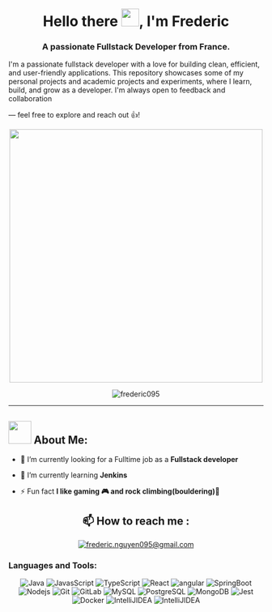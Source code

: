 <h1 align="center">Hello there <img src="https://github.com/TheDudeThatCode/TheDudeThatCode/blob/master/Assets/Hi.gif" width="35" />, I'm Frederic</h1>
<h3 align="center">A passionate Fullstack Developer from France.</h3>


<p>I'm a passionate fullstack developer with a love for building clean, efficient, and user-friendly applications. This repository showcases some of my personal projects and academic projects and experiments, where I learn, build, and grow as a developer. I'm always open to feedback and collaboration </p>
  <p> — feel free to explore and reach out 👍​!</p>
<p align="center"><img src="https://user-images.githubusercontent.com/74038190/225813708-98b745f2-7d22-48cf-9150-083f1b00d6c9.gif" width="500"></p>
  
<p align="center"> <img src="https://komarev.com/ghpvc/?username=frederic095&label=Profile%20views&color=0e75b6&style=flat" alt="frederic095" /> </p>

---
### <h2 align="left"><img src="https://github.com/TheDudeThatCode/TheDudeThatCode/blob/master/Assets/Developer.gif" width="45" /> About Me: </h2>
- 💼​ I’m currently looking for a Fulltime job as a  **Fullstack developer**

- 🌱 I’m currently learning **Jenkins**
 

- ⚡ Fun fact **I like gaming 🎮 and rock climbing​ (bouldering)🧗**

<h2 align="center"> 📫 How to reach me : </h2>
<p align="center">
<!-- <a href="https://linkedin.com/in/www.linkedin.com/in/frederic-nguyen05" target="blank"><img align="center" src="https://custom-icon-badges.demolab.com/badge/LinkedIn-0A66C2?logo=linkedin-white&logoColor=fff" alt="www.linkedin.com/in/frederic-nguyen05"  /></a> -->
<a href="frederic.nguyen095@gmail.com" target="blank"><img align="center" src="https://img.shields.io/badge/Gmail-D14836?logo=gmail&logoColor=white" alt="frederic.nguyen095@gmail.com"  /></a>
</p>

<h3 align="left">Languages and Tools:</h3>
<p align="center">
  <img alt="Java" src="https://img.shields.io/badge/Java-%23ED8B00.svg?logo=openjdk&logoColor=white" />
  <img alt="JavasScript" src="https://img.shields.io/badge/JavaScript-F7DF1E?logo=javascript&logoColor=000" />
  <img alt="TypeScript" src="https://img.shields.io/badge/-TypeScript-007ACC?style=flat-square&logo=typescript&logoColor=white" />
  <img alt="React" src="https://img.shields.io/badge/-React-45b8d8?style=flat-square&logo=react&logoColor=white" />
  <img alt="angular" src="https://img.shields.io/badge/-Angular-DD0031?style=flat-square&logo=angular&logoColor=white" />
  <img alt="SpringBoot" src="https://img.shields.io/badge/SpringBoot-6DB33F?style=flat-square&logo=Spring&logoColor=white" />
  <img alt="Nodejs" src="https://img.shields.io/badge/-Nodejs-43853d?style=flat-square&logo=Node.js&logoColor=white" />
  <img alt="Git" src="https://img.shields.io/badge/-Git-F05032?style=flat-square&logo=git&logoColor=white" />
  <img alt="GitLab" src="https://img.shields.io/badge/-GitLab-FCA121?style=flat-square&logo=gitlab" />
  <img alt="MySQL"src="https://img.shields.io/badge/-MySQL-black?style=flat-square&logo=mysql">
  <img alt="PostgreSQL"src="https://img.shields.io/badge/-PostgreSQL-336791?style=flat-square&logo=postgresql">
  <img alt="MongoDB" src="https://img.shields.io/badge/-MongoDB-13aa52?style=flat-square&logo=mongodb&logoColor=white" />
  <img alt="Jest" src="https://img.shields.io/badge/Jest-C21325?logo=jest&logoColor=fff" />
  <img alt="Docker" src="https://img.shields.io/badge/-Docker-46a2f1?style=flat-square&logo=docker&logoColor=white" />
  <img alt="IntelliJIDEA" src="https://img.shields.io/badge/IntelliJIDEA-000000.svg?logo=intellij-idea&logoColor=white" />
  <img alt="IntelliJIDEA" src="https://custom-icon-badges.demolab.com/badge/Visual%20Studio%20Code-0078d7.svg?logo=vsc&logoColor=white" />
</p>

